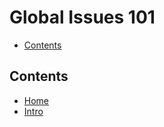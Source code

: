 <h1>Global Issues 101</h1>

- [Contents](#contents)

## Contents

- [Home](/)
- [Intro](libs/intro.md)
